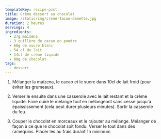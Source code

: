 ```yaml
---
templateKey: recipe-post
title: Crème dessert au chocolat
image: /static/img/creme-facon-danette.jpg
duration: 2 heures
servings: 4
ingredients:
  - 27g maïzena
  - 3 cuillère de cacao en poudre
  - 60g de sucre blanc
  - 54 cl de lait
  - 14cl de crème liquide
  - 80g de chocolat
tags:
  - dessert
---
```

1. Mélanger la maïzena, le cacao et le sucre dans 10cl de lait froid (pour éviter les grumeaux).

2. Verser le ensuite dans une casserole avec le lait restant et la crème liquide. Faire cuire le mélange tout en mélangeant sans cesse jusqu'à épaississement (cela peut durer plusieurs minutes). Sortir la casserole du feu.

3. Couper le chocolat en morceaux et le rajouter au mélange. Mélanger de façon à ce que le chocolat soit fondu. Verser le tout dans des ramequins. Placer les au frais durant 1h minimum
